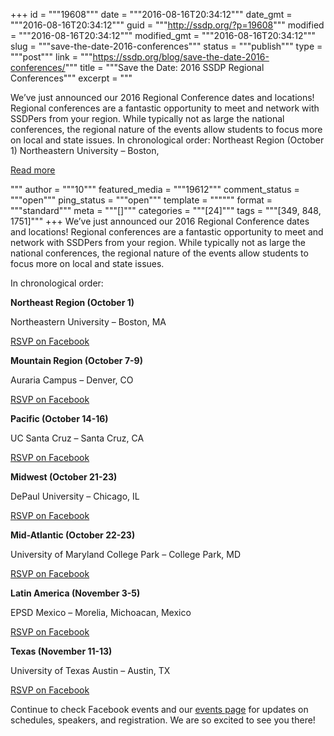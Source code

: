 +++
id = """19608"""
date = """2016-08-16T20:34:12"""
date_gmt = """2016-08-16T20:34:12"""
guid = """http://ssdp.org/?p=19608"""
modified = """2016-08-16T20:34:12"""
modified_gmt = """2016-08-16T20:34:12"""
slug = """save-the-date-2016-conferences"""
status = """publish"""
type = """post"""
link = """https://ssdp.org/blog/save-the-date-2016-conferences/"""
title = """Save the Date: 2016 SSDP Regional Conferences"""
excerpt = """<p>We’ve just announced our 2016 Regional Conference dates and locations! Regional conferences are a fantastic opportunity to meet and network with SSDPers from your region. While typically not as large the national conferences, the regional nature of the events allow students to focus more on local and state issues. In chronological order: Northeast Region (October 1) Northeastern University &#8211; Boston,</p>
<div class="h10"></div>
<p><a class="more-link2 flat" href="https://ssdp.org/blog/save-the-date-2016-conferences/">Read more</a></p>
"""
author = """10"""
featured_media = """19612"""
comment_status = """open"""
ping_status = """open"""
template = """"""
format = """standard"""
meta = """[]"""
categories = """[24]"""
tags = """[349, 848, 1751]"""
+++
<span style="font-weight: 400;">We’ve just announced our 2016 Regional Conference dates and locations! Regional conferences are a fantastic opportunity to meet and network with SSDPers from your region. While typically not as large the national conferences, the regional nature of the events allow students to focus more on local and state issues.</span>

<span style="font-weight: 400;">In chronological order:</span>

<b>Northeast Region (October 1)</b>

<span style="font-weight: 400;">Northeastern University &#8211; Boston, MA</span>

<a href="https://www.facebook.com/events/1228714043827025/"><span style="font-weight: 400;">RSVP on Facebook</span></a>

<b>Mountain Region (October 7-9)</b>

<span style="font-weight: 400;">Auraria Campus &#8211; Denver, CO</span>

<a href="https://www.facebook.com/events/1791116801101764/"><span style="font-weight: 400;">RSVP on Facebook</span></a>

<b>Pacific (October 14-16)</b>

<span style="font-weight: 400;">UC Santa Cruz &#8211; Santa Cruz, CA</span>

<a href="https://www.facebook.com/events/563423193828838/"><span style="font-weight: 400;">RSVP on Facebook</span></a>

<b>Midwest (October 21-23)</b>

<span style="font-weight: 400;">DePaul University &#8211; Chicago, IL</span>

<a href="https://www.facebook.com/events/1359595874069789/"><span style="font-weight: 400;">RSVP on Facebook</span></a>

<b>Mid-Atlantic (October 22-23)</b>

<span style="font-weight: 400;">University of Maryland College Park &#8211; College Park, MD</span>

<a href="https://www.facebook.com/events/1643585265970565/"><span style="font-weight: 400;">RSVP on Facebook</span></a>

<b>Latin America (November 3-5)</b>

<span style="font-weight: 400;">EPSD Mexico &#8211; Morelia, Michoacan, Mexico</span>

<a href="https://www.facebook.com/events/1872173436338148/">RSVP on Facebook</a>

<b>Texas (November 11-13)</b>

<span style="font-weight: 400;">University of Texas Austin &#8211; Austin, TX</span>

<span style="font-weight: 400;"><a href="https://www.facebook.com/events/332679263736830/">RSVP on Facebook
</a></span>

Continue to check Facebook events and our <a href="http://ssdp.org/events">events page</a> for updates on schedules, speakers, and registration. We are so excited to see you there!
